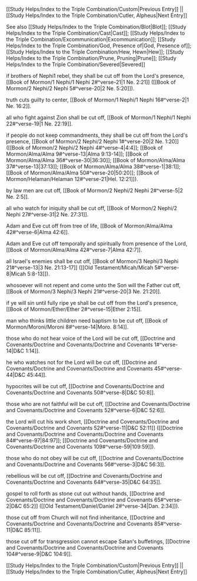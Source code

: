 [[Study Helps/Index to the Triple Combination/Custom|Previous Entry]]  ||  [[Study Helps/Index to the Triple Combination/Cutler, Alpheus|Next Entry]]

 See also [[Study Helps/Index to the Triple Combination/Blot|Blot]]; [[Study Helps/Index to the Triple Combination/Cast|Cast]]; [[Study Helps/Index to the Triple Combination/Excommunication|Excommunication]]; [[Study Helps/Index to the Triple Combination/God, Presence of|God, Presence of]]; [[Study Helps/Index to the Triple Combination/Hew, Hewn|Hew]]; [[Study Helps/Index to the Triple Combination/Prune, Pruning|Prune]]; [[Study Helps/Index to the Triple Combination/Severed|Severed]]

 if brothers of Nephi1 rebel, they shall be cut off from the Lord's presence, [[Book of Mormon/1 Nephi/1 Nephi 2#^verse-21|1 Ne. 2:21]] ([[Book of Mormon/2 Nephi/2 Nephi 5#^verse-20|2 Ne. 5:20]]).

 truth cuts guilty to center, [[Book of Mormon/1 Nephi/1 Nephi 16#^verse-2|1 Ne. 16:2]].

 all who fight against Zion shall be cut off, [[Book of Mormon/1 Nephi/1 Nephi 22#^verse-19|1 Ne. 22:19]].

 if people do not keep commandments, they shall be cut off from the Lord's presence, [[Book of Mormon/2 Nephi/2 Nephi 1#^verse-20|2 Ne. 1:20]] ([[Book of Mormon/2 Nephi/2 Nephi 4#^verse-4|4:4]]; [[Book of Mormon/Alma/Alma 9#^verse-13|Alma 9:13-14]]; [[Book of Mormon/Alma/Alma 36#^verse-30|36:30]]; [[Book of Mormon/Alma/Alma 37#^verse-13|37:13]]; [[Book of Mormon/Alma/Alma 38#^verse-1|38:1]]; [[Book of Mormon/Alma/Alma 50#^verse-20|50:20]]; [[Book of Mormon/Helaman/Helaman 12#^verse-21|Hel. 12:21]]).

 by law men are cut off, [[Book of Mormon/2 Nephi/2 Nephi 2#^verse-5|2 Ne. 2:5]].

 all who watch for iniquity shall be cut off, [[Book of Mormon/2 Nephi/2 Nephi 27#^verse-31|2 Ne. 27:31]].

 Adam and Eve cut off from tree of life, [[Book of Mormon/Alma/Alma 42#^verse-6|Alma 42:6]].

 Adam and Eve cut off temporally and spiritually from presence of the Lord, [[Book of Mormon/Alma/Alma 42#^verse-7|Alma 42:7]].

 all Israel's enemies shall be cut off, [[Book of Mormon/3 Nephi/3 Nephi 21#^verse-13|3 Ne. 21:13-17]] ([[Old Testament/Micah/Micah 5#^verse-8|Micah 5:8-13]]).

 whosoever will not repent and come unto the Son will the Father cut off, [[Book of Mormon/3 Nephi/3 Nephi 21#^verse-20|3 Ne. 21:20]].

 if ye will sin until fully ripe ye shall be cut off from the Lord's presence, [[Book of Mormon/Ether/Ether 2#^verse-15|Ether 2:15]].

 man who thinks little children need baptism to be cut off, [[Book of Mormon/Moroni/Moroni 8#^verse-14|Moro. 8:14]].

 those who do not hear voice of the Lord will be cut off, [[Doctrine and Covenants/Doctrine and Covenants/Doctrine and Covenants 1#^verse-14|D&C 1:14]].

 he who watches not for the Lord will be cut off, [[Doctrine and Covenants/Doctrine and Covenants/Doctrine and Covenants 45#^verse-44|D&C 45:44]].

 hypocrites will be cut off, [[Doctrine and Covenants/Doctrine and Covenants/Doctrine and Covenants 50#^verse-8|D&C 50:8]].

 those who are not faithful will be cut off, [[Doctrine and Covenants/Doctrine and Covenants/Doctrine and Covenants 52#^verse-6|D&C 52:6]].

 the Lord will cut his work short, [[Doctrine and Covenants/Doctrine and Covenants/Doctrine and Covenants 52#^verse-11|D&C 52:11]] ([[Doctrine and Covenants/Doctrine and Covenants/Doctrine and Covenants 84#^verse-97|84:97]]; [[Doctrine and Covenants/Doctrine and Covenants/Doctrine and Covenants 109#^verse-59|109:59]]).

 those who do not obey will be cut off, [[Doctrine and Covenants/Doctrine and Covenants/Doctrine and Covenants 56#^verse-3|D&C 56:3]].

 rebellious will be cut off, [[Doctrine and Covenants/Doctrine and Covenants/Doctrine and Covenants 64#^verse-35|D&C 64:35]].

 gospel to roll forth as stone cut out without hands, [[Doctrine and Covenants/Doctrine and Covenants/Doctrine and Covenants 65#^verse-2|D&C 65:2]] ([[Old Testament/Daniel/Daniel 2#^verse-34|Dan. 2:34]]).

 those cut off from Church will not find inheritance, [[Doctrine and Covenants/Doctrine and Covenants/Doctrine and Covenants 85#^verse-11|D&C 85:11]].

 those cut off for transgression cannot escape Satan's buffetings, [[Doctrine and Covenants/Doctrine and Covenants/Doctrine and Covenants 104#^verse-9|D&C 104:9]].

[[Study Helps/Index to the Triple Combination/Custom|Previous Entry]]  ||  [[Study Helps/Index to the Triple Combination/Cutler, Alpheus|Next Entry]]